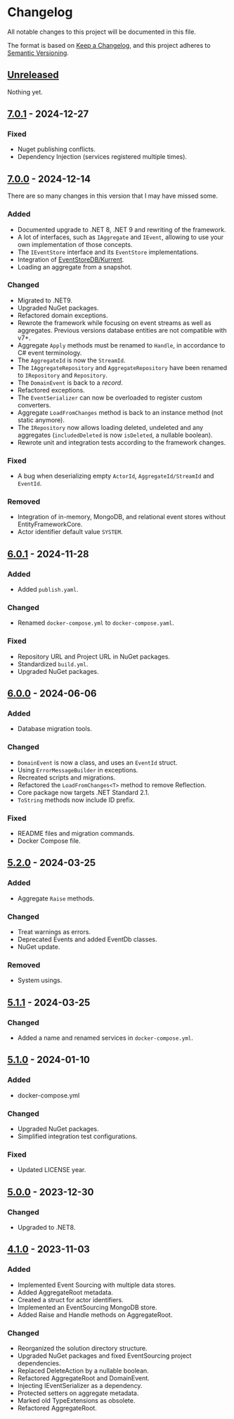 # Changelog

All notable changes to this project will be documented in this file.

The format is based on [Keep a Changelog](https://keepachangelog.com/en/1.0.0/),
and this project adheres to [Semantic Versioning](https://semver.org/spec/v2.0.0.html).

## [Unreleased]

Nothing yet.

## [7.0.1] - 2024-12-27

### Fixed

- Nuget publishing conflicts.
- Dependency Injection (services registered multiple times).

## [7.0.0] - 2024-12-14

There are so many changes in this version that I may have missed some.

### Added

- Documented upgrade to .NET 8, .NET 9 and rewriting of the framework.
- A lot of interfaces, such as `IAggregate` and `IEvent`, allowing to use your own implementation of those concepts.
- The `IEventStore` interface and its `EventStore` implementations.
- Integration of [EventStoreDB/Kurrent](https://www.eventstore.com/).
- Loading an aggregate from a snapshot.

### Changed

- Migrated to .NET9.
- Upgraded NuGet packages.
- Refactored domain exceptions.
- Rewrote the framework while focusing on event streams as well as aggregates. Previous versions database entities are not compatible with v7+.
- Aggregate `Apply` methods must be renamed to `Handle`, in accordance to C# event terminology.
- The `AggregateId` is now the `StreamId`.
- The `IAggregateRepository` and `AggregateRepository` have been renamed to `IRepository` and `Repository`.
- The `DomainEvent` is back to a _record_.
- Refactored exceptions.
- The `EventSerializer` can now be overloaded to register custom converters.
- Aggregate `LoadFromChanges` method is back to an instance method (not static anymore).
- The `IRepository` now allows loading deleted, undeleted and any aggregates (`includedDeleted` is now `isDeleted`, a nullable boolean).
- Rewrote unit and integration tests according to the framework changes.

### Fixed

- A bug when deserializing empty `ActorId`, `AggregateId/StreamId` and `EventId`.

### Removed

- Integration of in-memory, MongoDB, and relational event stores without EntityFrameworkCore.
- Actor identifier default value `SYSTEM`.

## [6.0.1] - 2024-11-28

### Added

- Added `publish.yaml`.

### Changed

- Renamed `docker-compose.yml` to `docker-compose.yaml`.

### Fixed

- Repository URL and Project URL in NuGet packages.
- Standardized `build.yml`.
- Upgraded NuGet packages.

## [6.0.0] - 2024-06-06

### Added

- Database migration tools.

### Changed

- `DomainEvent` is now a class, and uses an `EventId` struct.
- Using `ErrorMessageBuilder` in exceptions.
- Recreated scripts and migrations.
- Refactored the `LoadFromChanges<T>` method to remove Reflection.
- Core package now targets .NET Standard 2.1.
- `ToString` methods now include ID prefix.

### Fixed

- README files and migration commands.
- Docker Compose file.

## [5.2.0] - 2024-03-25

### Added

- Aggregate `Raise` methods.

### Changed

- Treat warnings as errors.
- Deprecated Events and added EventDb classes.
- NuGet update.

### Removed

- System usings.

## [5.1.1] - 2024-03-25

### Changed

- Added a name and renamed services in `docker-compose.yml`.

## [5.1.0] - 2024-01-10

### Added

- docker-compose.yml

### Changed

- Upgraded NuGet packages.
- Simplified integration test configurations.

### Fixed

- Updated LICENSE year.

## [5.0.0] - 2023-12-30

### Changed

- Upgraded to .NET8.

## [4.1.0] - 2023-11-03

### Added

- Implemented Event Sourcing with multiple data stores.
- Added AggregateRoot metadata.
- Created a struct for actor identifiers.
- Implemented an EventSourcing MongoDB store.
- Added Raise and Handle methods on AggregateRoot.

### Changed

- Reorganized the solution directory structure.
- Upgraded NuGet packages and fixed EventSourcing project dependencies.
- Replaced DeleteAction by a nullable boolean.
- Refactored AggregateRoot and DomainEvent.
- Injecting IEventSerializer as a dependency.
- Protected setters on aggregate metadata.
- Marked old TypeExtensions as obsolete.
- Refactored AggregateRoot.

[unreleased]: https://github.com/Logitar/EventSourcing/compare/v7.0.1...HEAD
[7.0.1]: https://github.com/Logitar/EventSourcing/compare/v7.0.0...v7.0.1
[7.0.0]: https://github.com/Logitar/EventSourcing/compare/v6.0.1...v7.0.0
[6.0.1]: https://github.com/Logitar/EventSourcing/compare/v6.0.0...v6.0.1
[6.0.0]: https://github.com/Logitar/EventSourcing/compare/v5.2.0...v6.0.0
[5.2.0]: https://github.com/Logitar/EventSourcing/compare/v5.1.1...v5.2.0
[5.1.1]: https://github.com/Logitar/EventSourcing/compare/v5.1.0...v5.1.1
[5.1.0]: https://github.com/Logitar/EventSourcing/compare/v5.0.0...v5.1.0
[5.0.0]: https://github.com/Logitar/EventSourcing/compare/v4.1.0...v5.0.0
[4.1.0]: https://github.com/Logitar/EventSourcing/releases/tag/v4.1.0
